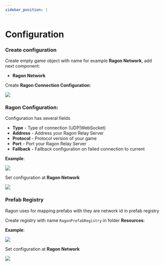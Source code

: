 ```yaml
---
sidebar_position: 1
---
```


# Configuration

### Create configuration
Create empty game object with name for example **Ragon Network**, add next component:

- **Ragon Network**

Create **Ragon Connection Configuration**:

<img src="/images/create-configuration.png"></img>

### Ragon Configuration:

Configuration has several fields

- **Type** - Type of connection (UDP|WebSocket)
- **Address** - Address your Ragon Relay Server
- **Protocol** - Protocol version of your game
- **Port** - Port your Ragon Relay Server
- **Fallback** - Fallback configuration on failed connection to current

**Example**: 

<img src="/images/udp-configuration.png"></img>

Set configuration at **Ragon Network**

<img src="/images/network-component-with-config.png"></img>

### Prefab Registry

Ragon uses for mapping prefabs with they are network id in prefab registry

Create registry with name ```RagonPrefabRegistry``` in folder **Resources**:

**Example**:

![](/img/prefab-registry.png)

Set configuration at **Ragon Network**

<img src="/images/network-component-with-registry.png"></img>


